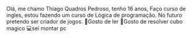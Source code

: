 Olá, me chamo Thiago Quadros Pedroso, tenho 16 anos, Faço curso de ingles, estou fazendo um curso de Lógica de programação.
No futuro pretendo ser criador de jogos.
📘Gosto de ler 
🧊Gosto de resolver cubo magico
💻sei montar pc
